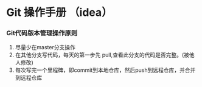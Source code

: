 # Git 操作手册 （idea）
### Git代码版本管理操作原则
1. 尽量少在master分支操作
2. 在其他分支写代码，每天的第一步先 pull,查看此分支的代码是否完整。(被他人修改)
3. 每次写完一个里程碑，即commit到本地仓库，然后push到远程仓库，并合并到远程仓库